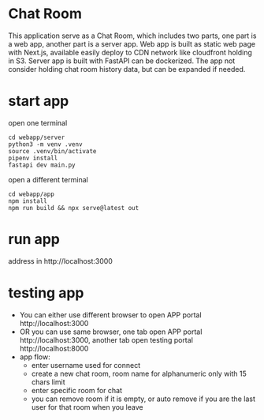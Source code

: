 # Chat Room
This application serve as a Chat Room, which includes two parts, one part is a web app, another part is a server app. Web app is built as static web page with Next.js, available easily deploy to CDN network like cloudfront holding in S3. Server app is built with FastAPI can be dockerized. The app not consider holding chat room history data, but can be expanded if needed.

# start app
open one terminal
```
cd webapp/server
python3 -m venv .venv
source .venv/bin/activate
pipenv install
fastapi dev main.py
```

open a different terminal
```
cd webapp/app
npm install
npm run build && npx serve@latest out
```

# run app
address in http://localhost:3000

# testing app
- You can either use different browser to open APP portal http://localhost:3000 
- OR you can use same browser, one tab open APP portal http://localhost:3000, another tab open testing portal http://localhost:8000
- app flow:
  - enter username used for connect
  - create a new chat room, room name for alphanumeric only with 15 chars limit
  - enter specific room for chat
  - you can remove room if it is empty, or auto remove if you are the last user for that room when you leave